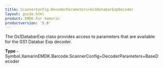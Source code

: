 ```yaml
---
title: ScannerConfig.DecoderParameters+Gs1DatabarExpDecoder
layout: guide.html
product: EMDK For Xamarin 
productversion: '5.0' 
---
```

The Gs1DatabarExp class provides access to parameters that are available for the GS1 Databar Exp decoder.

**Type** - Symbol.XamarinEMDK.Barcode.ScannerConfig+DecoderParameters+BaseDecoder

